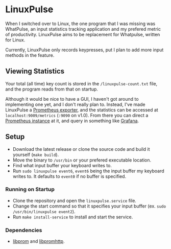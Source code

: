 # LinuxPulse

When I switched over to Linux, the one program that I was missing was WhatPulse, an input statistics tracking application and my prefered metric of productivity. LinuxPulse aims to be replacement for Whatpulse, written for Linux.

Currently, LinuxPulse only records keypresses, put I plan to add more input methods in the feature.

## Viewing Statistics

Your total (all time) key count is stored in the `/linuxpulse-count.txt` file, and the program reads from that on startup.

Although it would be nice to have a GUI, I haven't got around to implementing one yet, and I don't really plan to. Instead, I've made LinuxPulse a [Prometheus exporter](https://prometheus.io/docs/introduction/overview/#architecture), and the statistics can be accessed at `localhost:9009/metrics` (`:9090` on v1.0). From there you can direct a [Prometheus instance](https://prometheus.io/docs/introduction/first_steps/) at it, and query in something like [Grafana](https://grafana.com/oss/grafana/).

## Setup

- Download the latest release or clone the source code and build it yourself (`make build`).
- Move the binary to `/usr/bin` or your prefered executable location.
- Find what input buffer your keyboard writes to.
- Run `sudo linuxpulse event6`, `event6` being the input buffer my keyboard writes to. It defaults to `event0` if no buffer is specified.

### Running on Startup

- Clone the repository and open the `linuxpulse.service` file.
- Change the start command so that it specifies your input buffer (ex. `sudo /usr/bin/linuxpulse event2`).
- Run `make install-service` to install and start the service.

### Dependencies

- [libprom](https://github.com/digitalocean/prometheus-client-c/releases) and [libpromhttp](https://github.com/digitalocean/prometheus-client-c/releases).
